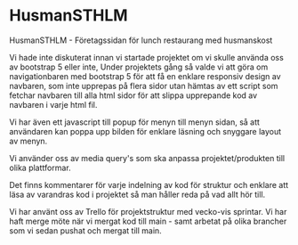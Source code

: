 # HusmanSTHLM
HusmanSTHLM - Företagssidan för lunch restaurang med husmanskost

Vi hade inte diskuterat innan vi startade projektet om vi skulle använda oss av bootstrap 5 eller inte, Under projektets gång så valde vi att göra om navigationbaren med bootstrap 5 för att få
en enklare responsiv design av navbaren, som inte upprepas på flera sidor utan hämtas av ett script som fetchar navbaren till alla html sidor för att slippa upprepande kod av navbaren i varje html fil.

Vi har även ett javascript till popup för menyn till menyn sidan, så att användaren kan poppa upp bilden för enklare läsning och snyggare layout av menyn.

Vi använder oss av media query's som ska anpassa projektet/produkten till olika plattformar. 

Det finns kommentarer för varje indelning av kod för struktur och enklare att läsa av varandras kod i projektet så man håller reda på vad allt hör till. 

Vi har använt oss av Trello för projektstruktur med vecko-vis sprintar. Vi har haft merge möte när vi mergat kod till main - samt arbetat på olika brancher som vi sedan pushat och mergat till main.


